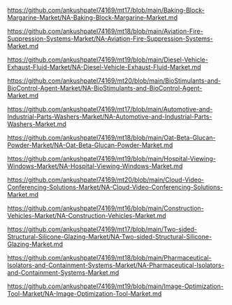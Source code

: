 <p><a href="https://github.com/ankushpatel74169/mt17/blob/main/Baking-Block-Margarine-Market/NA-Baking-Block-Margarine-Market.md">https://github.com/ankushpatel74169/mt17/blob/main/Baking-Block-Margarine-Market/NA-Baking-Block-Margarine-Market.md</a></p><p><a href="https://github.com/ankushpatel74169/mt18/blob/main/Aviation-Fire-Suppression-Systems-Market/NA-Aviation-Fire-Suppression-Systems-Market.md">https://github.com/ankushpatel74169/mt18/blob/main/Aviation-Fire-Suppression-Systems-Market/NA-Aviation-Fire-Suppression-Systems-Market.md</a></p><p><a href="https://github.com/ankushpatel74169/mt19/blob/main/Diesel-Vehicle-Exhaust-Fluid-Market/NA-Diesel-Vehicle-Exhaust-Fluid-Market.md">https://github.com/ankushpatel74169/mt19/blob/main/Diesel-Vehicle-Exhaust-Fluid-Market/NA-Diesel-Vehicle-Exhaust-Fluid-Market.md</a></p><p><a href="https://github.com/ankushpatel74169/mt20/blob/main/BioStimulants-and-BioControl-Agent-Market/NA-BioStimulants-and-BioControl-Agent-Market.md">https://github.com/ankushpatel74169/mt20/blob/main/BioStimulants-and-BioControl-Agent-Market/NA-BioStimulants-and-BioControl-Agent-Market.md</a></p><p><a href="https://github.com/ankushpatel74169/mt17/blob/main/Automotive-and-Industrial-Parts-Washers-Market/NA-Automotive-and-Industrial-Parts-Washers-Market.md">https://github.com/ankushpatel74169/mt17/blob/main/Automotive-and-Industrial-Parts-Washers-Market/NA-Automotive-and-Industrial-Parts-Washers-Market.md</a></p><p><a href="https://github.com/ankushpatel74169/mt18/blob/main/Oat-Beta-Glucan-Powder-Market/NA-Oat-Beta-Glucan-Powder-Market.md">https://github.com/ankushpatel74169/mt18/blob/main/Oat-Beta-Glucan-Powder-Market/NA-Oat-Beta-Glucan-Powder-Market.md</a></p><p><a href="https://github.com/ankushpatel74169/mt19/blob/main/Hospital-Viewing-Windows-Market/NA-Hospital-Viewing-Windows-Market.md">https://github.com/ankushpatel74169/mt19/blob/main/Hospital-Viewing-Windows-Market/NA-Hospital-Viewing-Windows-Market.md</a></p><p><a href="https://github.com/ankushpatel74169/mt20/blob/main/Cloud-Video-Conferencing-Solutions-Market/NA-Cloud-Video-Conferencing-Solutions-Market.md">https://github.com/ankushpatel74169/mt20/blob/main/Cloud-Video-Conferencing-Solutions-Market/NA-Cloud-Video-Conferencing-Solutions-Market.md</a></p><p><a href="https://github.com/ankushpatel74169/mt16/blob/main/Construction-Vehicles-Market/NA-Construction-Vehicles-Market.md">https://github.com/ankushpatel74169/mt16/blob/main/Construction-Vehicles-Market/NA-Construction-Vehicles-Market.md</a></p><p><a href="https://github.com/ankushpatel74169/mt17/blob/main/Two-sided-Structural-Silicone-Glazing-Market/NA-Two-sided-Structural-Silicone-Glazing-Market.md">https://github.com/ankushpatel74169/mt17/blob/main/Two-sided-Structural-Silicone-Glazing-Market/NA-Two-sided-Structural-Silicone-Glazing-Market.md</a></p><p><a href="https://github.com/ankushpatel74169/mt18/blob/main/Pharmaceutical-Isolators-and-Containment-Systems-Market/NA-Pharmaceutical-Isolators-and-Containment-Systems-Market.md">https://github.com/ankushpatel74169/mt18/blob/main/Pharmaceutical-Isolators-and-Containment-Systems-Market/NA-Pharmaceutical-Isolators-and-Containment-Systems-Market.md</a></p><p><a href="https://github.com/ankushpatel74169/mt19/blob/main/Image-Optimization-Tool-Market/NA-Image-Optimization-Tool-Market.md">https://github.com/ankushpatel74169/mt19/blob/main/Image-Optimization-Tool-Market/NA-Image-Optimization-Tool-Market.md</a></p>
